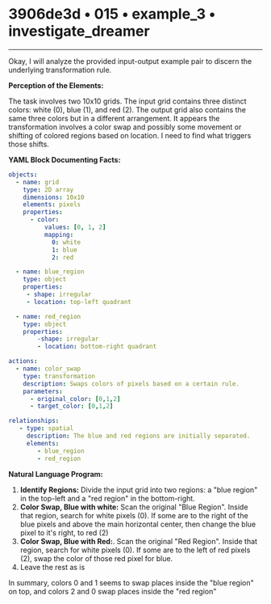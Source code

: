 # 3906de3d • 015 • example_3 • investigate_dreamer

---
Okay, I will analyze the provided input-output example pair to discern the underlying transformation rule.

**Perception of the Elements:**

The task involves two 10x10 grids. The input grid contains three distinct colors: white (0), blue (1), and red (2). The output grid also contains the same three colors but in a different arrangement. It appears the transformation involves a color swap and possibly some movement or shifting of colored regions based on location. I need to find what triggers those shifts.

**YAML Block Documenting Facts:**



```yaml
objects:
  - name: grid
    type: 2D array
    dimensions: 10x10
    elements: pixels
    properties:
      - color:
          values: [0, 1, 2]
          mapping:
            0: white
            1: blue
            2: red

  - name: blue_region
    type: object
    properties:
     - shape: irregular
     - location: top-left quadrant

  - name: red_region
    type: object
    properties:
        -shape: irregular
        - location: bottom-right quadrant

actions:
  - name: color_swap
    type: transformation
    description: Swaps colors of pixels based on a certain rule.
    parameters:
      - original_color: [0,1,2]
      - target_color: [0,1,2]

relationships:
   - type: spatial
     description: The blue and red regions are initially separated.
     elements:
        - blue_region
        - red_region
```



**Natural Language Program:**

1.  **Identify Regions:** Divide the input grid into two regions: a "blue region" in the top-left and a "red region" in the bottom-right.
2. **Color Swap, Blue with white:** Scan the original "Blue Region". Inside that region, search for white pixels (0). If some are to the right of the blue pixels and above the main horizontal center, then change the blue pixel to it's right, to red (2)
3.  **Color Swap, Blue with Red:**. Scan the original "Red Region". Inside that region, search for white pixels (0). If some are to the left of red pixels (2), swap the color of those red pixel for blue.
4. Leave the rest as is

In summary, colors 0 and 1 seems to swap places inside the "blue region" on top, and colors 2 and 0 swap places inside the "red region"

